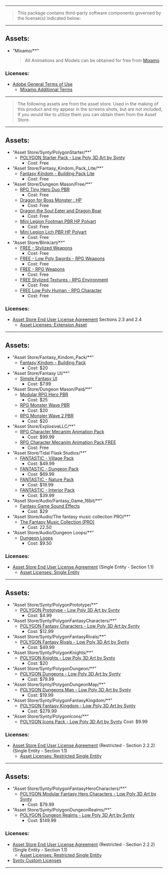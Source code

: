 ____

> This package contains third-party software components governed by the license(s) indicated below:

____

## Assets:

* "Mixamo/**"
  > All Animations and Models can be obtained for free from [Mixamo](https://www.mixamo.com)

### Licenses:

* [Adobe General Terms of Use](https://www.adobe.com/legal/terms.html)
  * [Mixamo Additional Terms](Mixamo/Mixamo-Addl-Terms-en_US-20210623.pdf)

____

> The following assets are from the asset store. Used in the making of this product and my appear in the screens shots, but are not included, If you would like to utilize them you can obtain them from the Asset Store. 

____

## Assets:

* "Asset Store/Synty/PolygonStarter/**"
  * [POLYGON Starter Pack - Low Poly 3D Art by Synty](https://assetstore.unity.com/packages/3d/props/polygon-starter-pack-low-poly-3d-art-by-synty-156819)
    * Cost: Free
* "Asset Store/Fantasy_Kindom_Pack_Lite/**"
  * [Fantasy Kindom - Building Pack Lite](https://assetstore.unity.com/packages/3d/environments/fantasy/fantasy-kindom-building-pack-lite-78378)
    * Cost: Free
* "Asset Store/Dungeon Mason/Free/**"
  * [RPG Tiny Hero Duo PBR](https://assetstore.unity.com/packages/3d/characters/humanoids/rpg-tiny-hero-duo-pbr-225148)
    * Cost: Free
  * [Dragon for Boss Monster : HP](https://assetstore.unity.com/packages/3d/characters/creatures/dragon-for-boss-monster-hp-79398)
    * Cost: Free
  * [Dragon the Soul Eater and Dragon Boar](https://assetstore.unity.com/packages/3d/characters/creatures/dragon-the-soul-eater-and-dragon-boar-77121)
    * Cost: Free
  * [Mini Legion Footman PBR HP Polyart](https://assetstore.unity.com/packages/3d/characters/humanoids/fantasy/mini-legion-footman-pbr-hp-polyart-86576)
    * Cost: Free
  * [Mini Legion Lich PBR HP Polyart](https://assetstore.unity.com/packages/3d/characters/humanoids/fantasy/mini-legion-lich-pbr-hp-polyart-91497)
    * Cost: Free
* "Asset Store/Blink/art/**"
  * [FREE - Stylized Weapons](https://assetstore.unity.com/packages/3d/props/weapons/free-stylized-weapons-216047)
    * Cost: Free
  * [FREE - Low Poly Swords - RPG Weapons](https://assetstore.unity.com/packages/3d/props/weapons/free-low-poly-swords-rpg-weapons-198166)
    * Cost: Free
  * [FREE - RPG Weapons](https://assetstore.unity.com/packages/3d/props/weapons/free-rpg-weapons-199738)
    * Cost: Free
  * [FREE Stylized Textures - RPG Environment](https://assetstore.unity.com/packages/2d/textures-materials/free-stylized-textures-rpg-environment-204187)
    * Cost: Free
  * [FREE Low Poly Human - RPG Character](https://assetstore.unity.com/packages/3d/characters/humanoids/fantasy/free-low-poly-human-rpg-character-219979)
    * Cost: Free

### Licenses:

* [Asset Store End User License Agreement](https://unity3d.com/legal/as_terms#section-2-end-users-rights-and-obligations)
  Sections 2.3 and 2.4
  * [Asset Licenses: Extension Asset](License/Asset%20Licenses.md)

____

## Assets:

* "Asset Store/Fantasy_Kindom_Pack/**"
    * [Fantasy Kindom - Building Pack](https://assetstore.unity.com/packages/3d/environments/fantasy/fantasy-kindom-building-pack-76043)
      * Cost: $20
* "Asset Store/Fantasy UI/**"
    * [Simple Fantasy UI](https://assetstore.unity.com/packages/2d/gui/icons/simple-fantasy-ui-140925)
      * Cost: $7.99
* "Asset Store/Dungeon Mason/Paid/**"
  * [Modular RPG Hero PBR](https://assetstore.unity.com/packages/3d/characters/humanoids/fantasy/modular-rpg-hero-pbr-124718)
    * Cost: $25
  * [RPG Monster Wave PBR](https://assetstore.unity.com/packages/3d/characters/creatures/rpg-monster-wave-pbr-158727)
    * Cost: $20
  * [RPG Monster Wave 2 PBR](https://assetstore.unity.com/packages/3d/characters/creatures/rpg-monster-wave-2-pbr-173835)
    * Cost: $20
* "Asset Store/ExplosiveLLC/**"
    * [RPG Character Mecanim Animation Pack](https://assetstore.unity.com/packages/3d/animations/rpg-character-mecanim-animation-pack-63772)
      * Cost: $99.99
    * [RPG Character Mecanim Animation Pack FREE](https://assetstore.unity.com/packages/3d/animations/rpg-character-mecanim-animation-pack-free-65284)
      * Cost: Free
* "Asset Store/Tidal Flask Studios/**"
    * [FANTASTIC - Village Pack](https://assetstore.unity.com/packages/3d/environments/fantasy/fantastic-village-pack-152970)
      * Cost: $49.99
    * [FANTASTIC - Dungeon Pack](https://assetstore.unity.com/packages/3d/environments/dungeons/fantastic-dungeon-pack-175606)
      * Cost: $69.99
    * [FANTASTIC - Nature Pack](https://assetstore.unity.com/packages/3d/vegetation/fantastic-nature-pack-150447)
      * Cost: $19.99
    * [FANTASTIC - Interior Pack](https://assetstore.unity.com/packages/3d/props/interior/fantastic-interior-pack-191632)
      * Cost: $39.99
* "Asset Store/Audio/Fantasy_Game_16bit/**"
    * [Fantasy Game Sound Effects](https://assetstore.unity.com/packages/audio/sound-fx/fantasy-game-sound-effects-94186)
        * Cost: $29
* "Asset Store/Audio/The fantasy music collection PRO/**"
    * [The Fantasy Music Collection (PRO)](https://assetstore.unity.com/packages/audio/music/orchestral/the-fantasy-music-collection-pro-15896)
        * Cost: 22.50
* "Asset Store/Audio/Dungeon Loops/**"
    * [Dungeon Loops](https://assetstore.unity.com/packages/audio/music/orchestral/dungeon-loops-36174)
        * Cost: $9.50

### Licenses:
* [Asset Store End User License Agreement](https://unity3d.com/legal/as_terms#section-1-parties-to-the-agreementthe-subject-matter-of-the-agreement)
  (Single Entity - Section 1.1)
  * [Asset Licenses: Single Entity](License/Asset%20Licenses.md)

____

## Assets:
* "Asset Store/Synty/PolygonPrototype/**"
  * [POLYGON Prototype - Low Poly 3D Art by Synty](https://assetstore.unity.com/packages/3d/props/exterior/polygon-prototype-low-poly-3d-art-by-synty-137126)
    * Cost: $4.99
* "Asset Store/Synty/PolygonFantasyCharacters/**"
  * [POLYGON Fantasy Characters - Low Poly 3D Art by Synty](https://assetstore.unity.com/packages/3d/characters/humanoids/fantasy/polygon-fantasy-characters-low-poly-3d-art-by-synty-97186)
    * Cost: $12.99
* "Asset Store/Synty/PolygonFantasyRivals/**"
  * [POLYGON Fantasy Rivals - Low Poly 3D Art by Synty](https://assetstore.unity.com/packages/3d/characters/humanoids/fantasy/polygon-fantasy-rivals-low-poly-3d-art-by-synty-118399)
    * Cost: $49.99
* "Asset Store/Synty/PolygonKnights/**"
  * [POLYGON Knights - Low Poly 3D Art by Synty](https://assetstore.unity.com/packages/3d/environments/fantasy/polygon-knights-low-poly-3d-art-by-synty-83694)
    * Cost: $20
* "Asset Store/Synty/PolygonDungeon/**"
  * [POLYGON Dungeons - Low Poly 3D Art by Synty](https://assetstore.unity.com/packages/3d/environments/dungeons/polygon-dungeons-low-poly-3d-art-by-synty-102677)
    * Cost: $79.99
* "Asset Store/Synty/PolygonDungeonMap/**"
  * [POLYGON Dungeons Map - Low Poly 3D Art by Synty](https://assetstore.unity.com/packages/3d/environments/dungeons/polygon-dungeons-map-low-poly-3d-art-by-synty-143026)
    * Cost: $19.99
* "Asset Store/Synty/PolygonFantasyKingdom/**"
  * [POLYGON Fantasy Kingdom - Low Poly 3D Art by Synty](https://assetstore.unity.com/packages/3d/environments/fantasy/polygon-fantasy-kingdom-low-poly-3d-art-by-synty-164532)
    * Cost: $279.99
* "Asset Store/Synty/PolygonIcons/**"
  * [POLYGON Icons Pack - Low Poly 3D Art by Synty](https://assetstore.unity.com/packages/3d/gui/polygon-icons-pack-low-poly-3d-art-by-synty-202117)
    Cost: $9.99

### Licenses:
* [Asset Store End User License Agreement](https://unity3d.com/legal/as_terms#section-1-parties-to-the-agreementthe-subject-matter-of-the-agreement)
  (Restricted - Section 2.2.2)(Single Entity - Section 1.1)
  * [Asset Licenses: Restricted Single Entity](License/Asset%20Licenses.md)

____

## Assets:
* "Asset Store/Synty/PolygonFantasyHeroCharacters/**"
  * [POLYGON Modular Fantasy Hero Characters - Low Poly 3D Art by Synty](https://assetstore.unity.com/packages/3d/characters/humanoids/fantasy/polygon-modular-fantasy-hero-characters-low-poly-3d-art-by-synty-143468)
    * Cost: $79.99
* "Asset Store/Synty/PolygonDungeonRealms/**"
  * [POLYGON Dungeon Realms - Low Poly 3D Art by Synty](https://assetstore.unity.com/packages/3d/environments/dungeons/polygon-dungeon-realms-low-poly-3d-art-by-synty-189093)
    * Cost: $149.99

### Licenses:
* [Asset Store End User License Agreement](https://unity3d.com/legal/as_terms#section-1-parties-to-the-agreementthe-subject-matter-of-the-agreement)
  (Restricted - Section 2.2.2)(Single Entity - Section 1.1)
  * [Asset Licenses: Restricted Single Entity](License/Asset%20Licenses.md)
* [Synty Custom Licenses](License/Synty_Custom_License_NOV_2021.pdf)

____
